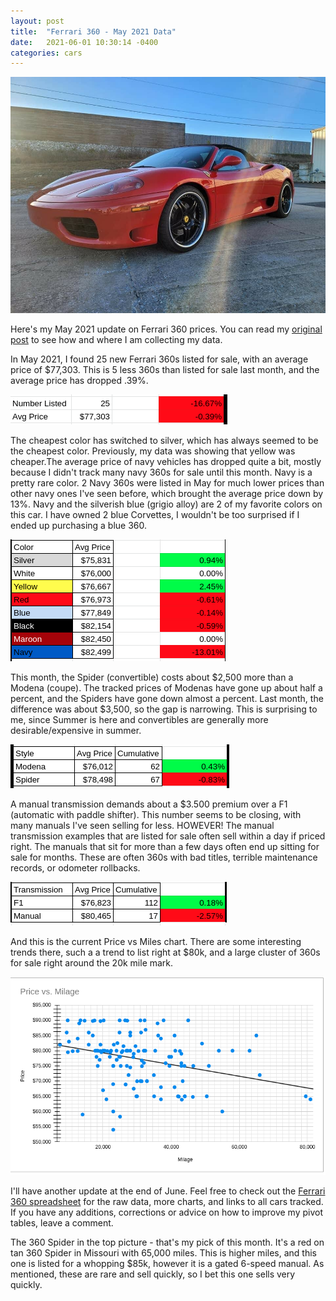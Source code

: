 ```yaml
---
layout: post
title:  "Ferrari 360 - May 2021 Data"
date:   2021-06-01 10:30:14 -0400
categories: cars
---
```


![May 2021](/images/360-may2021/360.jpeg)

Here's my May 2021 update on Ferrari 360 prices. You can read my [original post](https://rskelton.com/ferrari-360-april-2021-data/) to see how and where I am collecting my data. 

In May 2021, I found 25 new Ferrari 360s listed for sale, with an average price of $77,303. This is 5 less 360s than listed for sale last month, and the average price has dropped .39%. 

![May 2021](/images/360-may2021/overall.png)

The cheapest color has switched to silver, which has always seemed to be the cheapest color. Previously, my data was showing that yellow was cheaper.The average price of navy vehicles has dropped quite a bit, mostly because I didn't track many navy 360s for sale until this month. Navy is a pretty rare color. 2 Navy 360s were listed in May for much lower prices than other navy ones I've seen before, which brought the average price down by 13%. Navy and the silverish blue (grigio alloy) are 2 of my favorite colors on this car. I have owned 2 blue Corvettes, I wouldn't be too surprised if I ended up purchasing a blue 360. 

![May 2021](/images/360-may2021/color.png)

This month, the Spider (convertible) costs about $2,500 more than a Modena (coupe). The tracked prices of Modenas have gone up about half a percent, and the Spiders have gone down almost a percent. Last month, the difference was about $3,500, so the gap is narrowing. This is surprising to me, since Summer is here and convertibles are generally more desirable/expensive in summer. 

![May 2021](/images/360-may2021/style.png)

A manual transmission demands about a $3.500 premium over a F1 (automatic with paddle shifter). This number seems to be closing, with many manuals I've seen selling for less. HOWEVER! The manual transmission examples that are listed for sale often sell within a day if priced right. The manuals that sit for more than a few days often end up sitting for sale for months. These are often 360s with bad titles, terrible maintenance records, or odometer rollbacks. 

![May 2021](/images/360-may2021/trans.png)

And this is the current Price vs Miles chart. There are some interesting trends there, such a a trend to list right at $80k, and a large cluster of 360s for sale right around the 20k mile mark. 

![May 2021](/images/360-may2021/miles.png)

I'll have another update at the end of June. Feel free to check out the [Ferrari 360 spreadsheet](https://rskelton.com/360) for the raw data, more charts, and links to all cars tracked. If you have any additions, corrections or advice on how to improve my pivot tables, leave a comment. 

The 360 Spider in the top picture - that's my pick of this month. It's a red on tan 360 Spider in Missouri with 65,000 miles. This is higher miles, and this one is listed for a whopping $85k, however it is a gated 6-speed manual. As mentioned, these are rare and sell quickly, so I bet this one sells very quickly. 

